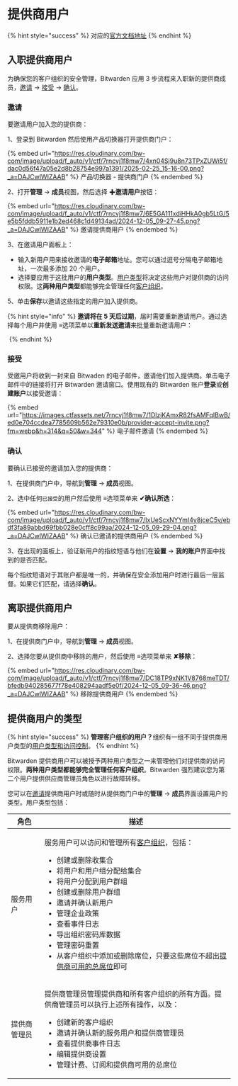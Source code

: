 # 提供商用户

{% hint style="success" %}
对应的[官方文档地址](https://bitwarden.com/help/article/provider-users/)
{% endhint %}

## 入职提供商用户 <a href="#onboard-provider-users" id="onboard-provider-users"></a>

为确保您的客户组织的安全管理，Bitwarden 应用 3 步流程来入职新的提供商成员​​，[邀请](provider-users.md#invite) → [接受](provider-users.md#accept) → [确认](provider-users.md#confirm)。

### 邀请 <a href="#invite" id="invite"></a>

要邀请用户加入您的提供商：

1、登录到 Bitwarden 然后使用产品切换器打开提供商门户：

{% embed url="https://res.cloudinary.com/bw-com/image/upload/f_auto/v1/ctf/7rncvj1f8mw7/4xn04Sj9u8n73TPxZUWi5f/dac0d56f47a05e2d8b28754e997a1391/2025-02-25_15-16-00.png?_a=DAJCwlWIZAAB" %}
产品切换器 - 提供商门户
{% endembed %}

2、打开**管理** → **成员**视图，然后选择 ✚**邀请用户**按钮：

{% embed url="https://res.cloudinary.com/bw-com/image/upload/f_auto/v1/ctf/7rncvj1f8mw7/6E5GA111xdiHHkA0gb5LtG/5e5b5fddb5911e1b2ed468c1d49134ad/2024-12-05_09-27-45.png?_a=DAJCwlWIZAAB" %}
邀请提供商用户
{% endembed %}

3、在邀请用户面板上：

* 输入新用户用来接收邀请的**电子邮箱**地址。您可以通过逗号分隔电子邮箱地址，一次最多添加 20 个用户。
* 选择要应用于这批用户的**用户类型**。[用户类型](provider-users.md#provider-user-types)将决定这些用户对提供商的访问权限。这**两种用户类型**都能够完全管理任何[客户组织](start-a-client-organization.md)。

5、单击**保存**以邀请这些指定的用户加入提供商。

{% hint style="info" %}
**邀请将在 5 天后过期**，届时需要重新邀请用户。通过选择每个用户并使用 **≡**&#x9009;项菜单以**重新发送邀请**来批量重新邀请用户：

<img src="https://res.cloudinary.com/bw-com/image/upload/f_auto/v1/ctf/7rncvj1f8mw7/6Sx6YxDzCYoaw7qFGgMvvv/77c341b80fd47aa6865821c30a887a8c/2024-12-05_09-34-07.png?_a=DAJCwlWIZAAB" alt="" data-size="original">
{% endhint %}

### 接受 <a href="#accept" id="accept"></a>

受邀用户将收到一封来自 Bitwaden 的电子邮件，邀请他们加入提供商。单击电子邮件中的链接将打开 Bitwarden 邀请窗口。使用现有的 Bitwarden 账户**登录**或**创建账户**以接受邀请：

{% embed url="https://images.ctfassets.net/7rncvj1f8mw7/1DlzjKAmxR82fsAMFqIBwB/ed0e704ccdea7785609b562e79310e0b/provider-accept-invite.png?fm=webp&h=314&q=50&w=344" %}
电子邮件邀请
{% endembed %}

### 确认 <a href="#confirm" id="confirm"></a>

要确认已接受的邀请加入您的提供商：

1、在提供商门户中，导航到**管理** → **成员**视图。

2、选中任何`已接受`的用户然后使用 **≡**&#x9009;项菜单来 **✔︎确认所选**：

{% embed url="https://res.cloudinary.com/bw-com/image/upload/f_auto/v1/ctf/7rncvj1f8mw7/IxUeScxNYYmI4y8jceC5v/ebdf3fa89abbd69fbb028e0cff8c99aa/2024-12-05_09-29-04.png?_a=DAJCwlWIZAAB" %}
确认已邀请的提供商用户
{% endembed %}

3、在出现的面板上，验证新用户的指纹短语与他们在**设置** → **我的账户**界面中找到的是否匹配。

每个指纹短语对于其账户都是唯一的，并确保在安全添加用户时进行最后一层监督。如果它们匹配，请选择**确认**。

## 离职提供商用户 <a href="#offboard-users" id="offboard-users"></a>

要从提供商移除用户：

1、在提供商门户中，导航到**管理** → **成员**视图。

2、选择您要从提供商中移除的用户，然后使用 **≡**&#x9009;项菜单来 **✘移除**：

{% embed url="https://res.cloudinary.com/bw-com/image/upload/f_auto/v1/ctf/7rncvj1f8mw7/DC18TP9xNK1V8768meTDT/bfedb940285677f78e408294aadf5e0f/2024-12-05_09-36-46.png?_a=DAJCwlWIZAAB" %}
移除提供商用户
{% endembed %}

## 提供商用户的类型 <a href="#provider-user-types" id="provider-user-types"></a>

{% hint style="success" %}
**管理客户组织的用户？**&#x7EC4;织有一组不同于提供商用户类型的[用户类型和访问控制](../admin-console/manage-members/member-roles-and-permissions.md)。
{% endhint %}

Bitwarden 提供商用户可以被授予两种用户类型之一来管理他们对提供商的访问权限。**两种用户类型都能够完全管理任何客户组织**。Bitwarden 强烈建议您为第二个用户提供供应商管理员角色以进行故障转移。

您可以在[邀请](provider-users.md#invite)提供商用户时或随时从提供商门户中的**管理** → **成员**界面设置用户的类型。用户类型包括：

| 角色     | 描述                                                                                                                                                                                                                                                                                                                                                |
| ------ | ------------------------------------------------------------------------------------------------------------------------------------------------------------------------------------------------------------------------------------------------------------------------------------------------------------------------------------------------- |
| 服务用户   | <p>服务用户可以访问和管理所有<a href="start-a-client-organization.md">客户组织</a>，包括：</p><ul><li>创建或删除收集合</li><li>将用户和用户组分配给集合</li><li>将用户分配到用户群组</li><li>创建或删除用户群组</li><li>邀请并确认新用户</li><li>管理企业政策</li><li>查看事件日志</li><li>导出组织密码库数据</li><li>管理密码重置</li><li>从客户组织中添加或删除席位，只要这些席位不超出<a href="provider-billing.md#about-provider-billing">提供商可用的总席位</a>即可</li></ul> |
| 提供商管理员 | <p>提供商管理员管理提供商和所有客户组织的所有方面。提供商管理员可以执行上述所有操作，以及：</p><ul><li>创建新的客户组织</li><li>邀请并确认新的服务用户和提供商管理员</li><li>查看提供商事件日志</li><li>编辑提供商设置</li><li>管理计费、订阅和提供商可用的总席位</li></ul>                                                                                                                                                                              |
